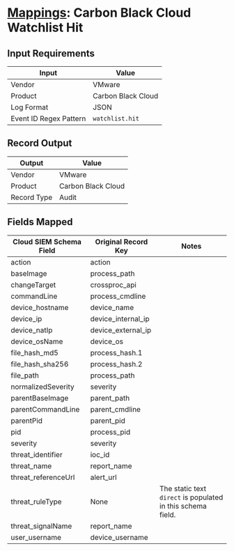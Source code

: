 # [Mappings](README.md): Carbon Black Cloud Watchlist Hit

## Input Requirements

|Input|Value|
|-----|-----|
|Vendor|VMware|
|Product|Carbon Black Cloud|
|Log Format|JSON|
|Event ID Regex Pattern|`watchlist.hit`|

## Record Output

|Output|Value|
|------|-----|
|Vendor|VMware|
|Product|Carbon Black Cloud|
|Record Type|Audit|

## Fields Mapped

|Cloud SIEM Schema Field|Original Record Key|Notes|
|-----------------------|-------------------|-----|
|action|action||
|baseImage|process_path||
|changeTarget|crossproc_api||
|commandLine|process_cmdline||
|device_hostname|device_name||
|device_ip|device_internal_ip||
|device_natIp|device_external_ip||
|device_osName|device_os||
|file_hash_md5|process_hash.1||
|file_hash_sha256|process_hash.2||
|file_path|process_path||
|normalizedSeverity|severity||
|parentBaseImage|parent_path||
|parentCommandLine|parent_cmdline||
|parentPid|parent_pid||
|pid|process_pid||
|severity|severity||
|threat_identifier|ioc_id||
|threat_name|report_name||
|threat_referenceUrl|alert_url||
|threat_ruleType|None|The static text `direct` is populated in this schema field.|
|threat_signalName|report_name||
|user_username|device_username||


